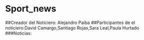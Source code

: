 # Sport_news
##Creador del Noticiero: Alejandro Paiba
##Participantes de el noticiero:David Camargo,Santiago Rojas,Sara Leal,Paula Hurtado
###Noticias:
